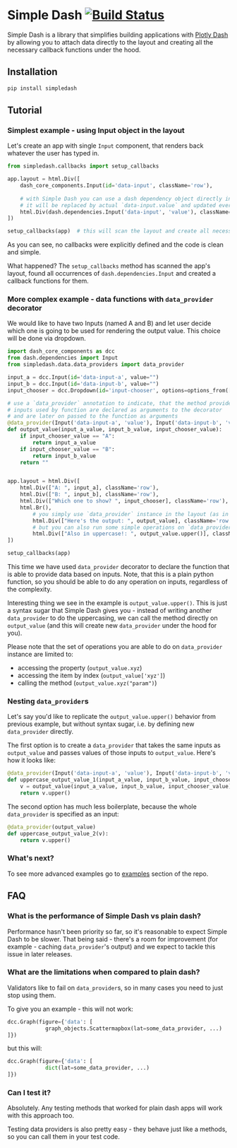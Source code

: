 # Simple Dash [![Build Status](https://travis-ci.com/rtshadow/simple-dash.svg?branch=master)](https://travis-ci.com/rtshadow/simple-dash)

Simple Dash is a library that simplifies building applications with [Plotly Dash](https://github.com/plotly/dash) by allowing you to attach data directly to the layout and creating all the necessary callback functions under the hood.

## Installation
```bash
pip install simpledash
```

## Tutorial
### Simplest example - using Input object in the layout
Let's create an app with single `Input` component, that renders back whatever the user has typed in.

```python
from simpledash.callbacks import setup_callbacks

app.layout = html.Div([
    dash_core_components.Input(id='data-input', className='row'),
    
    # with Simple Dash you can use a dash dependency object directly in the layout
    # it will be replaced by actual `data-input.value` and updated every time it changes
    html.Div(dash.dependencies.Input('data-input', 'value'), className='row', id='output-div')
])

setup_callbacks(app)  # this will scan the layout and create all necessary callback functions
```

As you can see, no callbacks were explicitly defined and the code is clean and simple.

What happened? The `setup_callbacks` method has scanned the app's layout, found all occurrences of `dash.dependencies.Input` and created a callback functions for them.

### More complex example - data functions with `data_provider` decorator
We would like to have two Inputs (named A and B) and let user decide which one is going to be used
for rendering the output value. This choice will be done via dropdown.

```python
import dash_core_components as dcc
from dash.dependencies import Input
from simpledash.data.data_providers import data_provider

input_a = dcc.Input(id='data-input-a', value="")
input_b = dcc.Input(id='data-input-b', value="")
input_chooser = dcc.Dropdown(id='input-chooser', options=options_from(['A', 'B']))

# use a `data_provider` annotation to indicate, that the method provides data based on inputs
# inputs used by function are declared as arguments to the decorator
# and are later on passed to the function as arguments
@data_provider(Input('data-input-a', 'value'), Input('data-input-b', 'value'), Input('input-chooser', 'value'))
def output_value(input_a_value, input_b_value, input_chooser_value):
    if input_chooser_value == "A":
        return input_a_value
    if input_chooser_value == "B":
        return input_b_value
    return ""


app.layout = html.Div([
    html.Div(["A: ", input_a], className='row'),
    html.Div(["B: ", input_b], className='row'),
    html.Div(["Which one to show? ", input_chooser], className='row'),
    html.Br(),
        # you simply use `data_provider` instance in the layout (as in previous example)
        html.Div(["Here's the output: ", output_value], className='row', id='output'),
        # but you can also run some simple operations on `data_provider`, like `upper()`
        html.Div(["Also in uppercase!: ", output_value.upper()], className='row', id='output-upper')
])

setup_callbacks(app)
```
This time we have used `data_provider` decorator to declare the function that is able to provide data based on inputs. Note, that this is a plain python function, so you should be able to do any operation on inputs, regardless of the complexity.

Interesting thing we see in the example is `output_value.upper()`. This is just a syntax sugar 
that Simple Dash gives you - instead of writing another `data_provider` to do the uppercasing, 
we can call the method directly on `output_value` (and this will create new `data_provider` under the hood for you).

Please note that the set of operations you are able to do on `data_provider` instance are limited to:
* accessing the property (`output_value.xyz`)
* accessing the item by index (`output_value['xyz']`)
* calling the method (`output_value.xyz("param")`)

### Nesting `data_provider`s
Let's say you'd like to replicate the `output_value.upper()` behavior from previous example, but without syntax sugar, i.e. by defining new `data_provider` directly.

The first option is to create a `data_provider` that takes the same inputs as `output_value` and passes values of those inputs to `output_value`. Here's how it looks like:
```python
@data_provider(Input('data-input-a', 'value'), Input('data-input-b', 'value'), Input('input-chooser', 'value'))
def uppercase_output_value_1(input_a_value, input_b_value, input_chooser_value):
    v = output_value(input_a_value, input_b_value, input_chooser_value)
    return v.upper()
```

The second option has much less boilerplate, because the whole `data_provider` is specified as an input:
```python
@data_provider(output_value)
def uppercase_output_value_2(v):
    return v.upper()
```

### What's next?
To see more advanced examples go to [examples](examples) section of the repo.

## FAQ
### What is the performance of Simple Dash vs plain dash?
Performance hasn't been priority so far, so it's reasonable to expect Simple Dash to be slower. That being said - there's a room for improvement (for example - caching `data_provider`'s output) and we expect to tackle this issue in later releases.

### What are the limitations when compared to plain dash?
Validators like to fail on `data_provider`s, so in many cases you need to just stop using them.

To give you an example - this will not work: 
```python
dcc.Graph(figure={'data': [
            graph_objects.Scattermapbox(lat=some_data_provider, ...)
]})
```

but this will:
```python
dcc.Graph(figure={'data': [
            dict(lat=some_data_provider, ...)
]})
```

### Can I test it?
Absolutely. Any testing methods that worked for plain dash apps will work with this approach too.

Testing data providers is also pretty easy - they behave just like a methods, so you can call them in your test code.